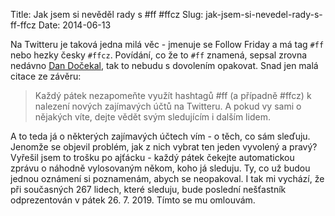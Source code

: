Title: Jak jsem si nevěděl rady s #ff #ffcz
Slug: jak-jsem-si-nevedel-rady-s-ff-ffcz
Date: 2014-06-13

Na Twitteru je taková jedna milá věc - jmenuje se Follow Friday a má tag `#ff` nebo hezky česky `#ffcz`. Povídání, co že to `#ff` znamená, sepsal zrovna nedávno [Dan Dočekal](http://www.justit.cz/wordpress/2014/06/13/netusite-co-je-ff-aneb-follow-friday-na-twitteru-hodne-uzitecna-vec/), tak to nebudu s dovolením opakovat. Snad jen malá citace ze závěru:

> Každý pátek nezapomeňte využít hashtagů #ff (a případně #ffcz) k nalezení nových zajímavých účtů na Twitteru. A pokud vy sami o nějakých víte, dejte vědět svým sledujícím i dalším lidem.

A to teda já o některých zajímavých účtech vím - o těch, co sám sleďuju. Jenomže se objevil problém, jak z nich vybrat ten jeden vyvolený a pravý? Vyřešil jsem to trošku po ajťácku - každý pátek čekejte automatickou zprávu o náhodně vylosovaným někom, koho já sleduju. Ty, co už budou jednou oznámení si poznamenám, abych se neopakoval. I tak mi vychází, že při současných 267 lidech, které sleduju, bude poslední nešťastník odprezentován v pátek 26. 7. 2019. Tímto se mu omlouvám.
